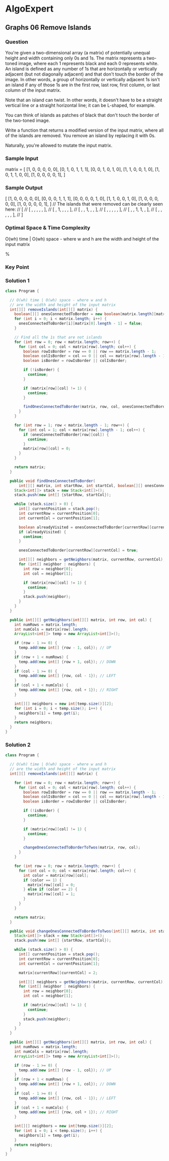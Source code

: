 # AlgoExpert

## Graphs 06 Remove Islands

### Question

You're given a two-dimensional array (a matrix) of potentially unequal height and width containing only 0s and 1s. The matrix represents a two-toned image, where each 1 represents black and each 0 represents white. An island is defined as any number of 1s that are horizontally or vertically adjacent (but not diagonally adjacent) and that don't touch the border of the image. In other words, a group of horizontally or vertically adjacent 1s isn't an island if any of those 1s are in the first row, last row, first column, or last column of the input matrix.

Note that an island can twist. In other words, it doesn't have to be a straight vertical line or a straight horizontal line; it can be L-shaped, for example.

You can think of islands as patches of black that don't touch the border of the two-toned image.

Write a function that returns a modified version of the input matrix, where all of the islands are removed. You remove an island by replacing it with 0s.

Naturally, you're allowed to mutate the input matrix.

### Sample Input

matrix =
[
  [1, 0, 0, 0, 0, 0],
  [0, 1, 0, 1, 1, 1],
  [0, 0, 1, 0, 1, 0],
  [1, 1, 0, 0, 1, 0],
  [1, 0, 1, 1, 0, 0],
  [1, 0, 0, 0, 0, 1],
]

### Sample Output

[
  [1, 0, 0, 0, 0, 0],
  [0, 0, 0, 1, 1, 1],
  [0, 0, 0, 0, 1, 0],
  [1, 1, 0, 0, 1, 0],
  [1, 0, 0, 0, 0, 0],
  [1, 0, 0, 0, 0, 1],
]
// The islands that were removed can be clearly seen here:
// [
//   [ ,  ,  ,  ,  , ],
//   [ , 1,  ,  ,  , ],
//   [ ,  , 1,  ,  , ],
//   [ ,  ,  ,  ,  , ],
//   [ ,  , 1, 1,  , ],
//   [ ,  ,  ,  ,  , ],
// ]

### Optimal Space & Time Complexity

O(wh) time | O(wh) space - where w and h are the width and height of the input matrix

%

### Key Point

### Solution 1

```java
class Program {

  // O(wh) time | O(wh) space - where w and h
  // are the width and height of the input matrix
  int[][] removeIslands(int[][] matrix) {
    boolean[][] onesConnectedToBorder = new boolean[matrix.length][matrix[0].length];
    for (int i = 0; i < matrix.length; i++) {
      onesConnectedToBorder[i][matrix[0].length - 1] = false;
    }

    // Find all the 1s that are not islands
    for (int row = 0; row < matrix.length; row++) {
      for (int col = 0; col < matrix[row].length; col++) {
        boolean rowIsBorder = row == 0 || row == matrix.length - 1;
        boolean colIsBorder = col == 0 || col == matrix[row].length - 1;
        boolean isBorder = rowIsBorder || colIsBorder;

        if (!isBorder) {
          continue;
        }

        if (matrix[row][col] != 1) {
          continue;
        }

        findOnesConnectedToBorder(matrix, row, col, onesConnectedToBorder);
      }
    }

    for (int row = 1; row < matrix.length - 1; row++) {
      for (int col = 1; col < matrix[row].length - 1; col++) {
        if (onesConnectedToBorder[row][col]) {
          continue;
        }
        matrix[row][col] = 0;
      }
    }

    return matrix;
  }

  public void findOnesConnectedToBorder(
      int[][] matrix, int startRow, int startCol, boolean[][] onesConnectedToBorder) {
    Stack<int[]> stack = new Stack<int[]>();
    stack.push(new int[] {startRow, startCol});

    while (stack.size() > 0) {
      int[] currentPosition = stack.pop();
      int currentRow = currentPosition[0];
      int currentCol = currentPosition[1];

      boolean alreadyVisited = onesConnectedToBorder[currentRow][currentCol];
      if (alreadyVisited) {
        continue;
      }

      onesConnectedToBorder[currentRow][currentCol] = true;

      int[][] neighbors = getNeighbors(matrix, currentRow, currentCol);
      for (int[] neighbor : neighbors) {
        int row = neighbor[0];
        int col = neighbor[1];

        if (matrix[row][col] != 1) {
          continue;
        }
        stack.push(neighbor);
      }
    }
  }

  public int[][] getNeighbors(int[][] matrix, int row, int col) {
    int numRows = matrix.length;
    int numCols = matrix[row].length;
    ArrayList<int[]> temp = new ArrayList<int[]>();

    if (row - 1 >= 0) {
      temp.add(new int[] {row - 1, col}); // UP
    }
    if (row + 1 < numRows) {
      temp.add(new int[] {row + 1, col}); // DOWN
    }
    if (col - 1 >= 0) {
      temp.add(new int[] {row, col - 1}); // LEFT
    }
    if (col + 1 < numCols) {
      temp.add(new int[] {row, col + 1}); // RIGHT
    }

    int[][] neighbors = new int[temp.size()][2];
    for (int i = 0; i < temp.size(); i++) {
      neighbors[i] = temp.get(i);
    }
    return neighbors;
  }
}

```

### Solution 2

```java
class Program {

  // O(wh) time | O(wh) space - where w and h
  // are the width and height of the input matrix
  int[][] removeIslands(int[][] matrix) {

    for (int row = 0; row < matrix.length; row++) {
      for (int col = 0; col < matrix[row].length; col++) {
        boolean rowIsBorder = row == 0 || row == matrix.length - 1;
        boolean colIsBorder = col == 0 || col == matrix[row].length - 1;
        boolean isBorder = rowIsBorder || colIsBorder;

        if (!isBorder) {
          continue;
        }

        if (matrix[row][col] != 1) {
          continue;
        }

        changeOnesConnectedToBorderToTwos(matrix, row, col);
      }
    }

    for (int row = 0; row < matrix.length; row++) {
      for (int col = 0; col < matrix[row].length; col++) {
        int color = matrix[row][col];
        if (color == 1) {
          matrix[row][col] = 0;
        } else if (color == 2) {
          matrix[row][col] = 1;
        }
      }
    }

    return matrix;
  }

  public void changeOnesConnectedToBorderToTwos(int[][] matrix, int startRow, int startCol) {
    Stack<int[]> stack = new Stack<int[]>();
    stack.push(new int[] {startRow, startCol});

    while (stack.size() > 0) {
      int[] currentPosition = stack.pop();
      int currentRow = currentPosition[0];
      int currentCol = currentPosition[1];

      matrix[currentRow][currentCol] = 2;

      int[][] neighbors = getNeighbors(matrix, currentRow, currentCol);
      for (int[] neighbor : neighbors) {
        int row = neighbor[0];
        int col = neighbor[1];

        if (matrix[row][col] != 1) {
          continue;
        }
        stack.push(neighbor);
      }
    }
  }

  public int[][] getNeighbors(int[][] matrix, int row, int col) {
    int numRows = matrix.length;
    int numCols = matrix[row].length;
    ArrayList<int[]> temp = new ArrayList<int[]>();

    if (row - 1 >= 0) {
      temp.add(new int[] {row - 1, col}); // UP
    }
    if (row + 1 < numRows) {
      temp.add(new int[] {row + 1, col}); // DOWN
    }
    if (col - 1 >= 0) {
      temp.add(new int[] {row, col - 1}); // LEFT
    }
    if (col + 1 < numCols) {
      temp.add(new int[] {row, col + 1}); // RIGHT
    }

    int[][] neighbors = new int[temp.size()][2];
    for (int i = 0; i < temp.size(); i++) {
      neighbors[i] = temp.get(i);
    }
    return neighbors;
  }
}

```
